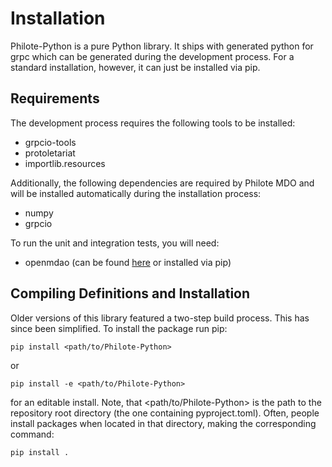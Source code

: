 # Installation

Philote-Python is a pure Python library. It ships with generated python for grpc which can be
generated during the development process. For a standard installation, however, it can just be installed via pip.


## Requirements

The development process requires the following tools to be installed:

- grpcio-tools
- protoletariat
- importlib.resources

Additionally, the following dependencies are required by Philote MDO and will be
installed automatically during the installation process:

- numpy
- grpcio

To run the unit and integration tests, you will need:

- openmdao (can be found [here](https://github.com/OpenMDAO/OpenMDAO) or installed via pip)


## Compiling Definitions and Installation

Older versions of this library featured a two-step build process. This has since
been simplified. To install the package run pip:

    pip install <path/to/Philote-Python>

or

    pip install -e <path/to/Philote-Python>

for an editable install. Note, that <path/to/Philote-Python> is the path to the
repository root directory (the one containing pyproject.toml). Often, people
install packages when located in that directory, making the corresponding
command:

    pip install .
